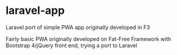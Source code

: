 # laravel-app
Laravel port of simple PWA app originally developed in F3

Fairly basic PWA originally developed on Fat-Free Framework with Bootstrap 4/jQuery front end, trying a port to Laravel
